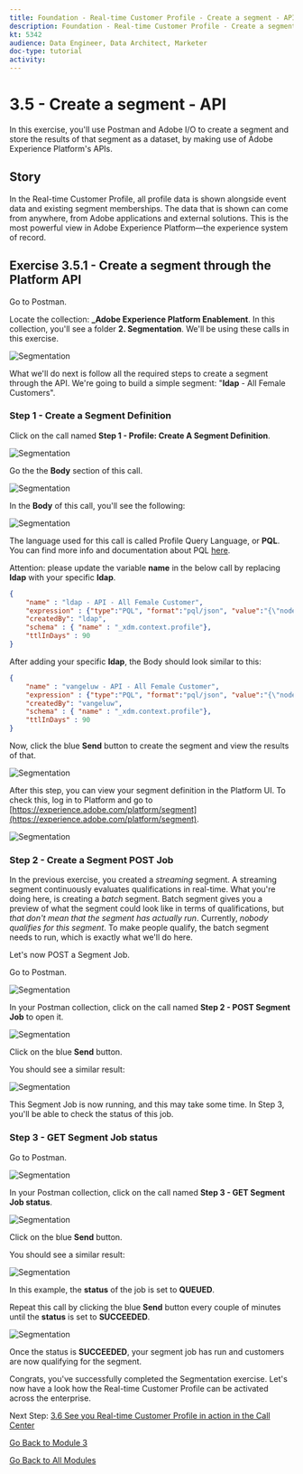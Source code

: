 ```yaml
---
title: Foundation - Real-time Customer Profile - Create a segment - API
description: Foundation - Real-time Customer Profile - Create a segment - API
kt: 5342
audience: Data Engineer, Data Architect, Marketer
doc-type: tutorial
activity: 
---
```


# 3.5 - Create a segment - API

In this exercise, you'll use Postman and Adobe I/O to create a segment and store the results of that segment as a dataset, by making use of Adobe Experience Platform's APIs.

## Story

In the Real-time Customer Profile, all profile data is shown alongside event data and existing segment memberships. The data that is shown  can come from anywhere, from Adobe applications and external solutions. This is the most powerful view in Adobe Experience Platform&mdash;the experience system of record.

## Exercise 3.5.1 - Create a segment through the Platform API

Go to Postman.

Locate the collection: **_Adobe Experience Platform Enablement**. In this collection, you'll see a folder **2. Segmentation**. We'll be using these calls in this exercise.

![Segmentation](./images/pmdtl.png)

What we'll do next is follow all the required steps to create a segment through the API. We're going to build a simple segment: "**ldap** - All Female Customers".

### Step 1 - Create a Segment Definition

Click on the call named **Step 1 - Profile: Create A Segment Definition**.

![Segmentation](./images/s1_call.png)

Go the the **Body** section of this call.

![Segmentation](./images/s1_body.png)

In the **Body** of this call, you'll see the following:

![Segmentation](./images/s1_bodydtl.png)

The language used for this call is called Profile Query Language, or **PQL**.
You can find more info and documentation about PQL [here](https://docs.adobe.com/help/en/experience-platform/segmentation/pql/overview.html). 

Attention: please update the variable **name** in the below call by replacing **ldap** with your specific **ldap**.

```json
{
    "name" : "ldap - API - All Female Customer",
    "expression" : {"type":"PQL", "format":"pql/json", "value":"{\"nodeType\":\"fnApply\",\"fnName\":\"in\",\"params\":[{\"nodeType\":\"fieldLookup\",\"fieldName\":\"gender\",\"object\":{\"nodeType\":\"fieldLookup\",\"fieldName\":\"person\",\"object\":{\"nodeType\":\"literal\",\"literalType\":\"XDMObject\",\"value\":\"profile\"}}},{\"literalType\":\"List\",\"nodeType\":\"literal\",\"value\":[\"female\"]}]}"},
    "createdBy": "ldap",
    "schema" : { "name" : "_xdm.context.profile"},
    "ttlInDays" : 90
}
```

After adding your specific **ldap**, the Body should look similar to this:

```json
{
    "name" : "vangeluw - API - All Female Customer",
    "expression" : {"type":"PQL", "format":"pql/json", "value":"{\"nodeType\":\"fnApply\",\"fnName\":\"in\",\"params\":[{\"nodeType\":\"fieldLookup\",\"fieldName\":\"gender\",\"object\":{\"nodeType\":\"fieldLookup\",\"fieldName\":\"person\",\"object\":{\"nodeType\":\"literal\",\"literalType\":\"XDMObject\",\"value\":\"profile\"}}},{\"literalType\":\"List\",\"nodeType\":\"literal\",\"value\":[\"female\"]}]}"},
    "createdBy": "vangeluw",
    "schema" : { "name" : "_xdm.context.profile"},
    "ttlInDays" : 90
}
```

Now, click the blue **Send** button to create the segment and view the results of that.

![Segmentation](./images/s1_bodydtl_results.png)

After this step, you can view your segment definition in the Platform UI. To check this, log in to Platform and go to [https://experience.adobe.com/platform/segment](https://experience.adobe.com/platform/segment). 

![Segmentation](./images/s1_segmentdef.png)

### Step 2 - Create a Segment POST Job

In the previous exercise, you created a _streaming_ segment. A streaming segment continuously evaluates qualifications in real-time. What you're doing here, is creating a _batch_ segment. Batch segment gives you a preview of what the segment could look like in terms of qualifications, but _that don't mean that the segment has actually run_. Currently, _nobody qualifies for this segment_. To make people qualify, the batch segment needs to run, which is exactly what we'll do here.

Let's now POST a Segment Job.

Go to Postman.

![Segmentation](./images/pmdtl.png)

In your Postman collection, click on the call named **Step 2 - POST Segment Job** to open it.

![Segmentation](./images/s2_call.png)

Click on the blue **Send** button.

You should see a similar result:

![Segmentation](./images/s2_call_response.png)

This Segment Job is now running, and this may take some time. In Step 3, you'll be able to check the status of this job.


### Step 3 - GET Segment Job status

Go to Postman.

![Segmentation](./images/pmdtl.png)

In your Postman collection, click on the call named **Step 3 - GET Segment Job status**.

![Segmentation](./images/s3_call.png)

Click on the blue **Send** button.

You should see a similar result:

![Segmentation](./images/s3_status.png)

In this example, the **status** of the job is set to **QUEUED**.

Repeat this call by clicking the blue **Send** button every couple of minutes until the **status** is set to **SUCCEEDED**.

![Segmentation](./images/s3_status_succeeded.png)

Once the status is **SUCCEEDED**, your segment job has run and customers are now qualifying for the segment.

Congrats, you've successfully completed the Segmentation exercise. Let's now have a look how the Real-time Customer Profile can be activated across the enterprise.

Next Step: [3.6 See you Real-time Customer Profile in action in the Call Center](./ex6.md)

[Go Back to Module 3](./real-time-customer-profile.md)

[Go Back to All Modules](../../overview.md)
